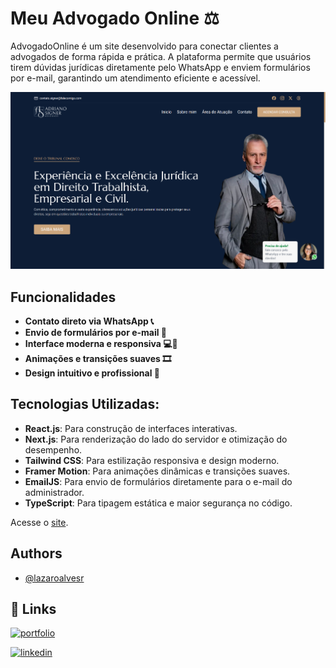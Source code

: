 # Meu Advogado Online ⚖️

AdvogadoOnline é um site desenvolvido para conectar clientes a advogados de forma rápida e prática. A plataforma permite que usuários tirem dúvidas jurídicas diretamente pelo WhatsApp e enviem formulários por e-mail, garantindo um atendimento eficiente e acessível.

![App Screenshot](./public/meu_advogado_online.png)

## Funcionalidades

- **Contato direto via WhatsApp 📞**
- **Envio de formulários por e-mail 📧**
- **Interface moderna e responsiva 💻📱**
- **Animações e transições suaves 🎞️**
- **Design intuitivo e profissional 🎨**

## Tecnologias Utilizadas:

- **React.js**: Para construção de interfaces interativas.
- **Next.js**: Para renderização do lado do servidor e otimização do desempenho.
- **Tailwind CSS**: Para estilização responsiva e design moderno.
- **Framer Motion**: Para animações dinâmicas e transições suaves.
- **EmailJS**: Para envio de formulários diretamente para o e-mail do administrador.
- **TypeScript**: Para tipagem estática e maior segurança no código.


Acesse o [site](https://meuadvogadoonline.vercel.app/).

## Authors

- [@lazaroalvesr](https://github.com/lazaroalvesr)

## 🔗 Links

[![portfolio](https://img.shields.io/badge/my_portfolio-000?style=for-the-badge&logo=ko-fi&logoColor=white)](https://www.lazaroalvesr.com/)

[![linkedin](https://img.shields.io/badge/linkedin-0A66C2?style=for-the-badge&logo=linkedin&logoColor=white)](https://www.linkedin.com/in/l%C3%A1zaro-alves-r/)
